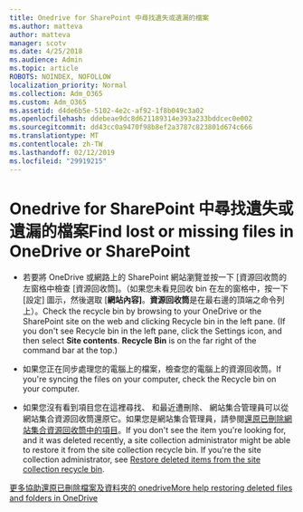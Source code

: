 ```yaml
---
title: Onedrive for SharePoint 中尋找遺失或遺漏的檔案
ms.author: matteva
author: matteva
manager: scotv
ms.date: 4/25/2018
ms.audience: Admin
ms.topic: article
ROBOTS: NOINDEX, NOFOLLOW
localization_priority: Normal
ms.collection: Adm_O365
ms.custom: Adm_O365
ms.assetid: d4de6b5e-5102-4e2c-af92-1f8b049c3a02
ms.openlocfilehash: ddebeae9dc8d621189314e393a233bddcec0e002
ms.sourcegitcommit: dd43cc0a9470f98b8ef2a3787c823801d674c666
ms.translationtype: MT
ms.contentlocale: zh-TW
ms.lasthandoff: 02/12/2019
ms.locfileid: "29919215"
---
```

# <a name="find-lost-or-missing-files-in-onedrive-or-sharepoint"></a><span data-ttu-id="672af-102">Onedrive for SharePoint 中尋找遺失或遺漏的檔案</span><span class="sxs-lookup"><span data-stu-id="672af-102">Find lost or missing files in OneDrive or SharePoint</span></span>

- <span data-ttu-id="672af-p101">若要將 OneDrive 或網路上的 SharePoint 網站瀏覽並按一下 [資源回收筒的左窗格中檢查 [資源回收筒]。（如果您未看見回收 bin 在左的窗格中，按一下 [設定] 圖示，然後選取 [**網站內容]**。**資源回收筒**是在最右邊的頂端之命令列上）。</span><span class="sxs-lookup"><span data-stu-id="672af-p101">Check the recycle bin by browsing to your OneDrive or the SharePoint site on the web and clicking Recycle bin in the left pane. (If you don't see Recycle bin in the left pane, click the Settings icon, and then select **Site contents**. **Recycle Bin** is on the far right of the command bar at the top.)</span></span> 
    
- <span data-ttu-id="672af-106">如果您正在同步處理您的電腦上的檔案，檢查您的電腦上的資源回收筒。</span><span class="sxs-lookup"><span data-stu-id="672af-106">If you're syncing the files on your computer, check the Recycle bin on your computer.</span></span> 
    
- <span data-ttu-id="672af-p102">如果您沒有看到項目您在這裡尋找、 和最近遭刪除、 網站集合管理員可以從網站集合資源回收筒還原它。如果您是網站集合管理員，請參閱[還原已刪除網站集合資源回收筒中的項目](https://go.microsoft.com/fwlink/?linkid=866439)。</span><span class="sxs-lookup"><span data-stu-id="672af-p102">If you don't see the item you're looking for, and it was deleted recently, a site collection administrator might be able to restore it from the site collection recycle bin. If you're the site collection administrator, see [Restore deleted items from the site collection recycle bin](https://go.microsoft.com/fwlink/?linkid=866439).</span></span>
    
[<span data-ttu-id="672af-109">更多協助還原已刪除檔案及資料夾的 onedrive</span><span class="sxs-lookup"><span data-stu-id="672af-109">More help restoring deleted files and folders in OneDrive</span></span>](https://go.microsoft.com/fwlink/?linkid=872872)
  

